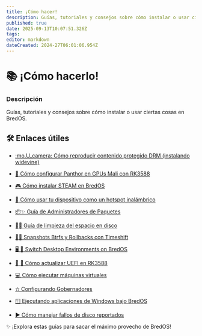 ```yaml
---
title: ¡Cómo hacer!
description: Guías, tutoriales y consejos sobre cómo instalar o usar ciertas cosas en BredOS
published: true
date: 2025-09-13T10:07:51.326Z
tags:
editor: markdown
dateCreated: 2024-27T06:01:06.954Z
---
```


# 📚 ¡Cómo hacerlo!

### **Descripción**

Guías, tutoriales y consejos sobre cómo instalar o usar ciertas cosas en BredOS.

## 🛠️ Enlaces útiles

- [:mo.U_camera: Cómo reproducir contenido protegido DRM (instalando widevine)](/es/how-to/widevine-watch-drm-content)

- [🐾 Cómo configurar Panthor en GPUs Mali con RK3588](/es/how-to/how-to-setup-panthor)

- [🎮 Cómo instalar STEAM en BredOS](/es/how-to/how-to-install-steam)

- [📶 Cómo usar tu dispositivo como un hotspot inalámbrico](/how-to/how-to-use-your-device-as-ap)

- [📦✨ Guía de Administradores de Paquetes](/how-to/package-management)

- [🧹💾 Guía de limpieza del espacio en disco](/how-to/free-space-up)

- [📸🔄 Snapshots Btrfs y Rollbacks con Timeshift](/how-to/timeshift-system-snapshots-and-rollbacks-on-btrfs)

- [🖥️ 🔄 Switch Desktop Environments on BredOS](/how-to/switch-desktop-environments)

- [💾 🔄 Cómo actualizar UEFI en RK3588](/how-to/update-uefi-rk3588)

- [💻 Cómo ejecutar máquinas virtuales](/how-to/run-vms)

- [✫ Configurando Gobernadores](/how-to/govctl)

- [🪟 Ejecutando aplicaciones de Windows bajo BredOS](/how-to/proton-run)

- [► Cómo manejar fallos de disco reportados](/how-to/disk-failure)

✨ ¡Explora estas guías para sacar el máximo provecho de BredOS!